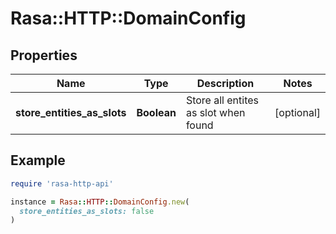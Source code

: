 # Rasa::HTTP::DomainConfig

## Properties

| Name | Type | Description | Notes |
| ---- | ---- | ----------- | ----- |
| **store_entities_as_slots** | **Boolean** | Store all entites as slot when found | [optional] |

## Example

```ruby
require 'rasa-http-api'

instance = Rasa::HTTP::DomainConfig.new(
  store_entities_as_slots: false
)
```

